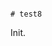                                                                                                                                                                                                   # test8

Init.
